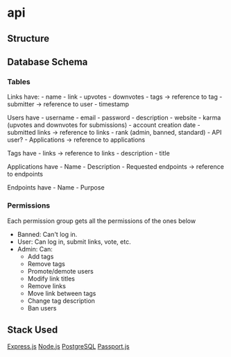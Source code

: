 # api

## Structure

## Database Schema
### Tables

Links have:
    - name
    - link
    - upvotes
    - downvotes
    - tags -> reference to tag
    - submitter -> reference to user
    - timestamp

Users have
    - username
    - email
    - password
    - description
    - website
    - karma (upvotes and downvotes for submissions)
    - account creation date
    - submitted links -> reference to links
    - rank (admin, banned, standard)
    - API user?
    - Applications -> reference to applications

Tags have
    - links -> reference to links
    - description
    - title

Applications have
    - Name
    - Description
    - Requested endpoints -> reference to endpoints

Endpoints have
    - Name
    - Purpose


### Permissions

Each permission group gets all the permissions of the ones below

- Banned: Can't log in.
- User: Can log in, submit links, vote, etc.
- Admin: Can:
    - Add tags
    - Remove tags
    - Promote/demote users
    - Modify link titles
    - Remove links
    - Move link between tags
    - Change tag description
    - Ban users


## Stack Used
[Express.js](http://expressjs.com/)
[Node.js](nodejs.org)
[PostgreSQL](http://www.postgresql.org/)
[Passport.js](http://passportjs.org/)

